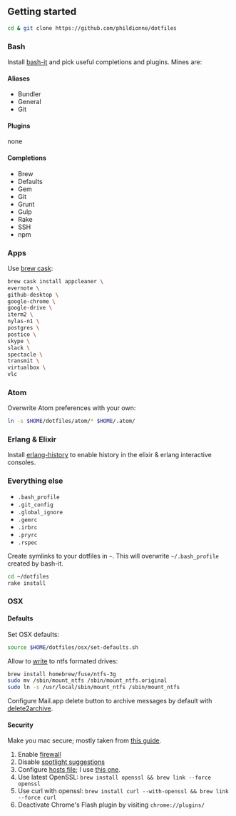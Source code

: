 ## Getting started
```bash
cd & git clone https://github.com/phildionne/dotfiles
```

### Bash
Install [bash-it](https://github.com/revans/bash-it) and pick useful completions and plugins. Mines are:

#### Aliases
- Bundler
- General
- Git

#### Plugins
none

#### Completions
- Brew
- Defaults
- Gem
- Git
- Grunt
- Gulp
- Rake
- SSH
- npm

### Apps

Use [brew cask](https://github.com/caskroom/homebrew-cask):

```bash
brew cask install appcleaner \
evernote \
github-desktop \
google-chrome \
google-drive \
iterm2 \
nylas-n1 \
postgres \
postico \
skype \
slack \
spectacle \
transmit \
virtualbox \
vlc
```

### Atom

Overwrite Atom preferences with your own:

```bash
ln -s $HOME/dotfiles/atom/* $HOME/.atom/
```

### Erlang & Elixir

Install [erlang-history](https://github.com/ferd/erlang-history) to enable history in the elixir & erlang interactive consoles.


### Everything else

- `.bash_profile`
- `.git_config`
- `.global_ignore`
- `.gemrc`
- `.irbrc`
- `.pryrc`
- `.rspec`

Create symlinks to your dotfiles in `~`. This will overwrite `~/.bash_profile` created by bash-it.

```bash
cd ~/dotfiles
rake install
```

### OSX

#### Defaults

Set OSX defaults:

```bash
source $HOME/dotfiles/osx/set-defaults.sh
```

Allow to [write](http://apple.stackexchange.com/questions/152661/write-to-ntfs-formated-drives-on-yosemite) to ntfs formated drives:

```bash
brew install homebrew/fuse/ntfs-3g
sudo mv /sbin/mount_ntfs /sbin/mount_ntfs.original
sudo ln -s /usr/local/sbin/mount_ntfs /sbin/mount_ntfs
```

Configure Mail.app delete button to archive messages by default with [delete2archive](http://thingsofinterest.com/delete2archive/).

#### Security

Make you mac secure; mostly taken from [this guide](https://github.com/drduh/OS-X-Yosemite-Security-and-Privacy-Guide).

1. Enable [firewall](https://github.com/drduh/OS-X-Yosemite-Security-and-Privacy-Guide#firewall)
2. Disable [spotlight suggestions](https://github.com/drduh/OS-X-Yosemite-Security-and-Privacy-Guide#spotlight-suggestions)
3. Configure [hosts file](https://github.com/drduh/OS-X-Yosemite-Security-and-Privacy-Guide#hosts-file); I use [this one](http://someonewhocares.org/hosts/zero/hosts).
4. Use latest OpenSSL: `brew install openssl && brew link --force openssl`
5. Use curl with openssl: `brew install curl --with-openssl && brew link --force curl`
6. Deactivate Chrome's Flash plugin by visiting `chrome://plugins/`
